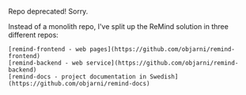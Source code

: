 Repo deprecated! Sorry.

Instead of a monolith repo, I've split up the ReMind solution in three different repos:

	[remind-frontend - web pages](https://github.com/objarni/remind-frontend)
	[remind-backend - web service](https://github.com/objarni/remind-backend)
	[remind-docs - project documentation in Swedish](https://github.com/objarni/remind-docs)

